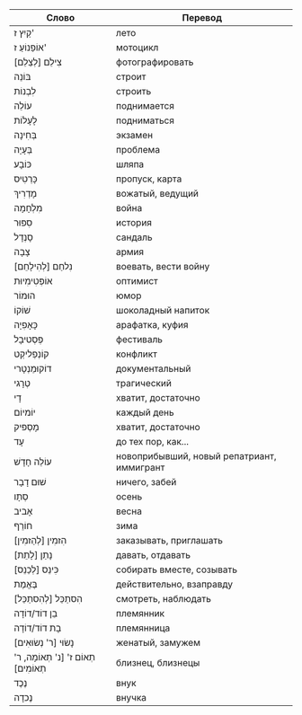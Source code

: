 Слово  | Перевод
---|---
קַיִץ ז' | лето
אוֹפַנוֹעַ ז' | мотоцикл
צִילֵם [לְצַלֵם] | фотографировать
בּוֹנֵה | строит
לִבְנוֹת | строить
עוֹלֵה | поднимается
לָעָלוֹת | подниматься
בְּחִינָה | экзамен
בְּעָיָה | проблема
כּוֹבָע | шляпа
כָּרְטִיס | пропуск, карта
מָדְרִיךְ | вожатый, ведущий
מִלְחָמָה | война
סִפּוּר | история
סָנְדָל | сандаль
צָבָה | армия
נִלחַם [לְהִילָחֵם] | воевать, вести войну
אוֹפְּטִימִיוּת | оптимист
הוּמוֹר | юмор
שׁוֹקוֹ | шоколадный напиток
כָּאָפִיָה | арафатка, куфия
פְּסְטיבָל | фестиваль
קוֹנְפְליקְט | конфликт
דוֹקוּמֵנְטָרי | документальный
טְרָגי | трагический
דָי | хватит, достаточно
יוֹמיוֹם | каждый день
מָסְפּיק | хватит, достаточно
עָד | до тех пор, как...
עוֹלֵה חָדָשׁ | новоприбывший, новый репатриант, иммигрант
שׁוּם דָבָר | ничего, забей
סְתָו | осень
אָביב | весна
חוֹרֵף | зима
הִזמִין [לְהַזמִין] | заказывать, приглашать
נָתַן [לָתֵת] | давать, отдавать
כִּינֵס [לְכַנֵס] | собирать вместе, созывать
בֶּאֱמֶת | действительно, взаправду
הִסתַכֵּל [לְהִסתַכֵּל] | смотреть, наблюдать
בֵן דוֹד/דוֹדָה | племянник
בָת דוֹד/דוֹדָה | племянница
נָשׂוּי [ר' נְשׂוּאִים] | женатый, замужем
תְאוֹם ז' [נ' תְאוֹמָה, ר' תְאוֹמִים] | близнец, близнецы
נֶכֶד | внук
נֶכדָה | внучка
